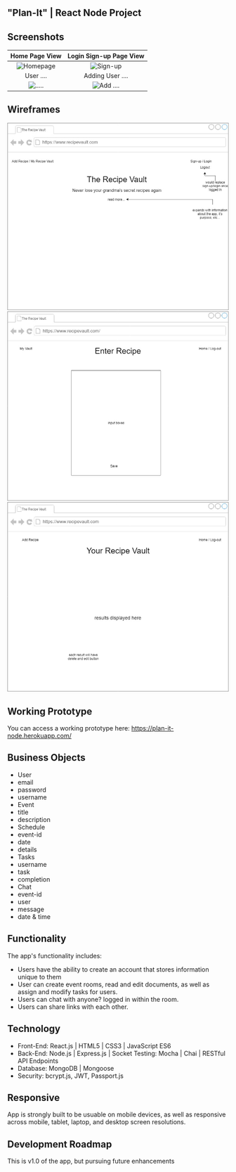 ## "Plan-It" | React Node Project 

## Screenshots

Home Page View | Login Sign-up Page View
:-------------------------:|:-------------------------:
![Homepage](https://github.com/BlitzDampfwalze/plan-it-node/blob/master/read-me-images/)  |  ![Sign-up](https://github.com/BlitzDampfwalze/plan-it-node/blob/master/read-me-images/)
User .... | Adding User ....
![.....](https://github.com/BlitzDampfwalze/plan-it-node/blob/master/read-me-images/)  |  ![Add ....](https://github.com/BlitzDampfwalze/plan-it-node/blob/master/read-me-images/)

## Wireframes 
![Wireframe of homepage](https://github.com/BlitzDampfwalze/recipe-vault/blob/master/read-me-images/wireframe-Recipe-homepage.jpg)
![Wireframe of adding recipes](https://github.com/BlitzDampfwalze/plan-it-node/blob/master/read-me-images/wireframe-Recipe-enter-recipe.jpg)
![Wireframe of your recipes](https://github.com/BlitzDampfwalze/plan-it-node/blob/master/read-me-images/wireframe-Recipe-your-recipes.jpg)

## Working Prototype
You can access a working prototype here: https://plan-it-node.herokuapp.com/

## Business Objects
* User 
 * email
 * password 
 * username
* Event 
 * title
 * description
* Schedule 
 * event-id 
 * date 
 * details
* Tasks 
 * username
 * task
 * completion
* Chat 
 * event-id
 * user
 * message
 * date & time

## Functionality
The app's functionality includes:
* Users have the ability to create an account that stores information unique to them
* User can create event rooms, read and edit documents, as well as assign and modify tasks for users.
* Users can chat with anyone? logged in within the room.
* Users can share links with each other.

## Technology
* Front-End: React.js | HTML5 | CSS3 | JavaScript ES6
* Back-End: Node.js | Express.js | Socket Testing: Mocha | Chai | RESTful API Endpoints 
* Database: MongoDB | Mongoose
* Security: bcrypt.js, JWT, Passport.js

## Responsive
App is strongly built to be usuable on mobile devices, as well as responsive across mobile, tablet, laptop, and desktop screen resolutions.

## Development Roadmap
This is v1.0 of the app, but pursuing future enhancements